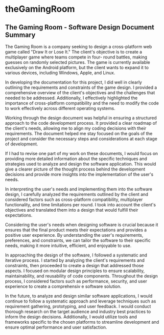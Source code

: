 # theGamingRoom
## The Gaming Room - Software Design Document Summary

The Gaming Room is a company seeking to design a cross-platform web game called "Draw It or 
Lose It." The client's objective is to create a multiplayer game where teams compete in four-
round battles, making guesses on randomly selected pictures. The game is currently available
exclusively on the Android platform, but the client wants to expand it to various devices, 
including Windows, Apple, and Linux.

In developing the documentation for this project, I did well in clearly outlining the 
requirements and constraints of the game design. I provided a comprehensive overview of the 
client's objectives and the challenges that needed to be addressed. Additionally, I effectively
highlighted the importance of cross-platform compatibility and the need to modify the code 
to work effectively across different operating systems.

Working through the design document was helpful in ensuring a structured approach to the code 
development process. It provided a clear roadmap of the client's needs, allowing me to align
my coding decisions with their requirements. The document helped me stay focused on the goals
of the project and consider the necessary steps and considerations at each stage of development.

If I had to revise one part of my work on these documents, I would focus on providing more 
detailed information about the specific techniques and strategies used to analyze and design 
the software application. This would give a clearer picture of the thought process behind 
the development decisions and provide more insights into the implementation of the user's needs.

In interpreting the user's needs and implementing them into the software design, I carefully
analyzed the requirements outlined by the client and considered factors such as cross-platform
compatibility, multiplayer functionality, and time limitations per round. I took into account
the client's objectives and translated them into a design that would fulfill their expectations.

Considering the user's needs when designing software is crucial because it ensures that the 
final product meets their expectations and provides a positive user experience. By 
understanding the user's requirements, preferences, and constraints, we can tailor the
software to their specific needs, making it more intuitive, efficient, and enjoyable to use.

In approaching the design of the software, I followed a systematic and iterative process. I 
started by analyzing the client's requirements and constraints, then proceeded to create a design 
that addressed those aspects. I focused on modular design principles to ensure scalability, 
maintainability, and reusability of code components. Throughout the design process,
I considered factors such as performance, security, and user experience to create a comprehensiv
e software solution.

In the future, to analyze and design similar software applications, I would continue to follow 
a systematic approach and leverage techniques such as requirement gathering, prototyping, and 
user feedback. I would conduct thorough research on the target audience and industry best 
practices to inform the design decisions. Additionally, I would utilize tools and frameworks
specific to the chosen platforms to streamline development and ensure optimal performance 
and user satisfaction.
